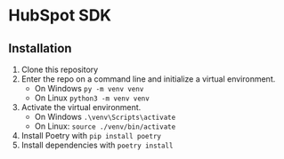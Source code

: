 # HubSpot SDK

## Installation

1. Clone this repository
2. Enter the repo on a command line and initialize a virtual environment.
    - On Windows `py -m venv venv`
    - On Linux `python3 -m venv venv`
3. Activate the virtual environment.
    - On Windows `.\venv\Scripts\activate`
    - On Linux: `source ./venv/bin/activate`
4. Install Poetry with `pip install poetry`
5. Install dependencies with `poetry install`
